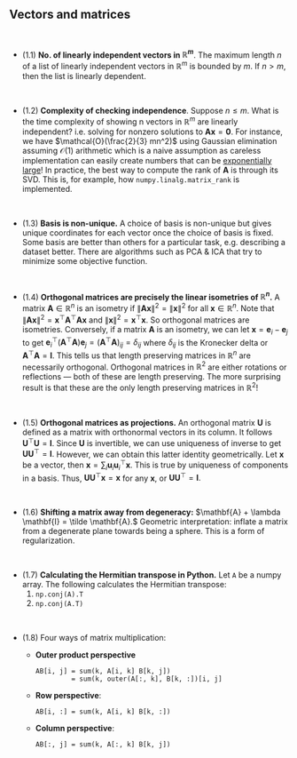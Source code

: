 ## Vectors and matrices

<br>

  - (1.1) **No. of linearly independent vectors in ${\mathbb R^m}$**.  The maximum length $n$ of a list of linearly independent vectors in $\mathbb R^m$ is bounded by $m$.  If $n > m$, then the list is linearly dependent. 
  
<br>
  
  - (1.2) **Complexity of checking independence**.
  Suppose $n \leq m.$ What is the time complexity of showing n vectors in $\mathbb R^m$ are linearly independent? i.e. solving for nonzero solutions to $\mathbf A\mathbf x = \mathbf 0$. For instance, we have $\mathcal{O}(\frac{2}{3} mn^2)$ using Gaussian elimination assuming $\mathcal{O}(1)$ arithmetic which is a naive assumption as careless implementation can easily create numbers that can be [exponentially large](https://cstheory.stackexchange.com/questions/3921/what-is-the-actual-time-complexity-of-gaussian-elimination)! In practice, the best way to compute the rank of $\mathbf A$ is through its SVD. This is, for example, how `numpy.linalg.matrix_rank` is implemented.

<br>

  - (1.3) **Basis is non-unique.**
  A choice of basis is non-unique but gives unique coordinates for each vector once the choice of basis is fixed. Some basis are better than others for a particular task, e.g. describing a dataset better. There are algorithms such as PCA & ICA that try to minimize some objective function.
  
<br>

  * (1.4) **Orthogonal matrices are precisely the linear isometries of $\mathbb R^n$.** A matrix $\mathbf A \in \mathbb R^n$ is an isometry if $\lVert \mathbf A \mathbf x\rVert^2 = \lVert \mathbf x \rVert^2$ for all $\mathbf x \in \mathbb R^n$. Note that $\lVert \mathbf A \mathbf x \rVert^2 = \mathbf x^\top\mathbf A^\top \mathbf A \mathbf x$ and $\lVert \mathbf x \rVert^2 = \mathbf x^\top \mathbf x$. So orthogonal matrices are isometries. Conversely, if a matrix $\mathbf A$ is an isometry, we can let $\mathbf x = \mathbf e_i - \mathbf e_j$ to get $\mathbf e_i^\top (\mathbf A^\top \mathbf A) \mathbf e_j = (\mathbf A^\top \mathbf A)_ {ij} = \delta_ {ij}$ where $\delta_{ij}$ is the Kronecker delta or $\mathbf A^\top\mathbf A = \mathbf I$. This tells us that length preserving matrices in $\mathbb R^n$ are necessarily orthogonal. Orthogonal matrices in $\mathbb R^2$ are either rotations or reflections &mdash; both of these are length preserving. The more surprising result is that these are the only length preserving matrices in $\mathbb R^2$!

<br>

  - (1.5) **Orthogonal matrices as projections.** An orthogonal matrix $\mathbf U$ is defined as a matrix with orthonormal vectors in its column. It follows $\mathbf U^\top \mathbf U = \mathbf I.$ Since $\mathbf U$ is invertible, we can use uniqueness of inverse to get $\mathbf U \mathbf U^\top = \mathbf I.$ However, we can obtain this latter identity geometrically. Let $\mathbf x$ be a vector, then $\mathbf x = \sum_i \mathbf u_i \mathbf u_i^\top \mathbf x.$ This is true by uniqueness of components in a basis. Thus, $\mathbf U \mathbf U^\top \mathbf x = \mathbf x$ for any $\mathbf x,$ or $\mathbf U \mathbf U^\top  = \mathbf I.$ 
  
<br>

  - (1.6) **Shifting a matrix away from degeneracy:**
  $\mathbf{A} + \lambda \mathbf{I} = \tilde \mathbf{A}.$ 
  Geometric interpretation: inflate a matrix from a degenerate plane towards being a sphere. This is a form of regularization. 

<br>

  - (1.7) **Calculating the Hermitian transpose in Python.** Let `A` be a numpy array. The following calculates the Hermitian transpose:
    1. `np.conj(A).T`
    2. `np.conj(A.T)`

<br>

* (1.8) Four ways of matrix multiplication: 

  - **Outer product perspective** <br> 
    ```
    AB[i, j] = sum(k, A[i, k] B[k, j]) 
             = sum(k, outer(A[:, k], B[k, :])[i, j]
    ```
  - **Row perspective**: <br> 
    ```
    AB[i, :] = sum(k, A[i, k] B[k, :]) 
    ```
  - **Column perspective**: <br> 
    ```
    AB[:, j] = sum(k, A[:, k] B[k, j]) 
    ```
